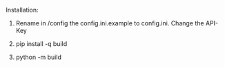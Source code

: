 Installation:
1. Rename in /config the config.ini.example to config.ini. Change the API-Key

2. pip install -q build

3. python -m build
